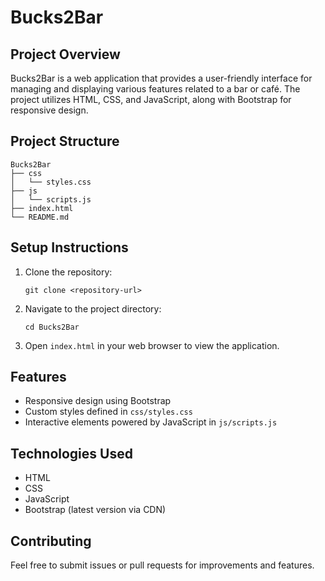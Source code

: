 # Bucks2Bar

## Project Overview
Bucks2Bar is a web application that provides a user-friendly interface for managing and displaying various features related to a bar or café. The project utilizes HTML, CSS, and JavaScript, along with Bootstrap for responsive design.

## Project Structure
```
Bucks2Bar
├── css
│   └── styles.css
├── js
│   └── scripts.js
├── index.html
└── README.md
```

## Setup Instructions
1. Clone the repository:
   ```
   git clone <repository-url>
   ```
2. Navigate to the project directory:
   ```
   cd Bucks2Bar
   ```
3. Open `index.html` in your web browser to view the application.

## Features
- Responsive design using Bootstrap
- Custom styles defined in `css/styles.css`
- Interactive elements powered by JavaScript in `js/scripts.js`

## Technologies Used
- HTML
- CSS
- JavaScript
- Bootstrap (latest version via CDN)

## Contributing
Feel free to submit issues or pull requests for improvements and features.